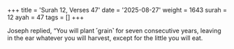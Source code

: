 +++
title = 'Surah 12, Verses 47'
date = '2025-08-27'
weight = 1643
surah = 12
ayah = 47
tags = []
+++

Joseph replied, “You will plant ˹grain˺ for seven consecutive years, leaving in the ear whatever you will harvest, except for the little you will eat.